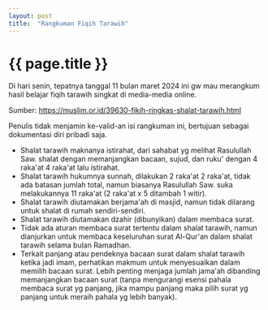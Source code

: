 ```yaml
---
layout: post
title:  "Rangkuman Fiqih Tarawih"
---
```


# {{ page.title }}

Di hari senin, tepatnya tanggal 11 bulan maret 2024 ini gw mau merangkum hasil belajar fiqih tarawih singkat di media-media online.

Sumber: https://muslim.or.id/39630-fikih-ringkas-shalat-tarawih.html

Penulis tidak menjamin ke-valid-an isi rangkuman ini, bertujuan sebagai dokumentasi diri pribadi saja.

- Shalat tarawih maknanya istirahat, dari sahabat yg melihat Rasulullah Saw. shalat dengan memanjangkan bacaan, sujud, dan ruku' dengan 4 raka'at 4 raka'at lalu istirahat.
- Shalat tarawih hukumnya sunnah, dilakukan 2 raka'at 2 raka'at, tidak ada batasan jumlah total, namun biasanya Rasulullah Saw. suka melakukannya 11 raka'at (2 raka'at x 5 ditambah 1 witir).
- Shalat tarawih diutamakan berjama'ah di masjid, namun tidak dilarang untuk shalat di rumah sendiri-sendiri.
- Shalat tarawih diutamakan dzahir (dibunyikan) dalam membaca surat.
- Tidak ada aturan membaca surat tertentu dalam shalat tarawih, namun dianjurkan untuk membaca keseluruhan surat Al-Qur'an dalam shalat tarawih selama bulan Ramadhan.
- Terkait panjang atau pendeknya bacaan surat dalam shalat tarawih ketika jadi imam, perhatikan makmum untuk menyesuaikan dalam memilih bacaan surat. Lebih penting menjaga jumlah jama'ah dibanding memanjangkan bacaan surat (tanpa mengurangi esensi pahala membaca surat yg panjang, jika mampu panjang maka pilih surat yg panjang untuk meraih pahala yg lebih banyak).
